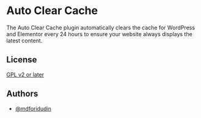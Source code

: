 # Auto Clear Cache

The Auto Clear Cache plugin automatically clears the cache for WordPress and Elementor every 24 hours to ensure your website always displays the latest content.


## License

[GPL v2 or later](https://www.gnu.org/licenses/gpl-2.0.html)


## Authors

- [@mdforidudin](https://github.com/mdforiduddin/)
